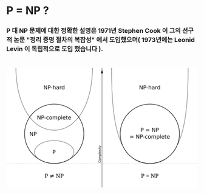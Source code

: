 # P = NP ?
### P 대 NP 문제에 대한 정확한 설명은 1971년 Stephen Cook 이 그의 선구적 논문 "정리 증명 절차의 복잡성" 에서 도입했으며( 1973년에는 Leonid Levin 이 독립적으로 도입 했습니다 ).
# 

![P = NP](P_np_np-complete_np-hard.svg.png)
